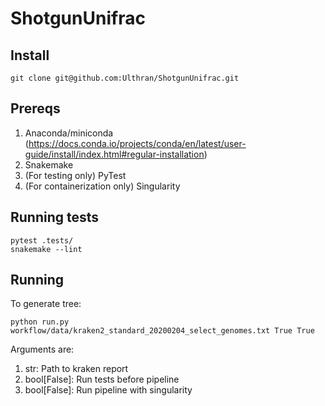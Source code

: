# ShotgunUnifrac

## Install

    git clone git@github.com:Ulthran/ShotgunUnifrac.git

## Prereqs

  1. Anaconda/miniconda (https://docs.conda.io/projects/conda/en/latest/user-guide/install/index.html#regular-installation)
  2. Snakemake
  3. (For testing only) PyTest
  4. (For containerization only) Singularity

## Running tests

    pytest .tests/
    snakemake --lint

## Running

To generate tree:

    python run.py workflow/data/kraken2_standard_20200204_select_genomes.txt True True

Arguments are:
  1. str: Path to kraken report
  2. bool[False]: Run tests before pipeline
  3. bool[False]: Run pipeline with singularity